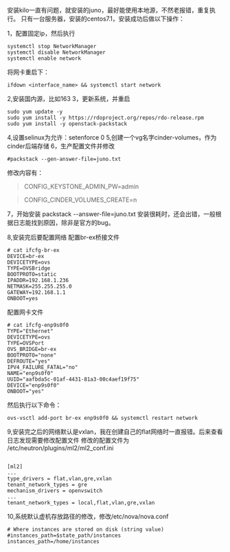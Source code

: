 安装kilo一直有问题，就安装的juno，最好能使用本地源，不然老报错，重复执行。
只有一台服务器，安装的centos7.1，安装成功后做以下操作：

1，配置固定ip，然后执行
```
systemctl stop NetworkManager
systemctl disable NetworkManager
systemctl enable network
```
将网卡重启下：
```
ifdown <interface_name> && systemctl start network
```
2,安装国内源，比如163
3，更新系统，并重启
```
sudo yum update -y
sudo yum install -y https://rdoproject.org/repos/rdo-release.rpm
sudo yum install -y openstack-packstack
```
4,设置selinux为允许：setenforce 0
5,创建一个vg名字cinder-volumes，作为cinder后端存储
6，生产配置文件并修改
```
#packstack --gen-answer-file=juno.txt
```
修改内容有：
>CONFIG_KEYSTONE_ADMIN_PW=admin

>CONFIG_CINDER_VOLUMES_CREATE=n

7，开始安装
packstack --answer-file=juno.txt
安装很耗时，还会出错，一般根据日志能找到原因，除非是官方的bug。

8,安装完后要配置网络
配置br-ex桥接文件
```
# cat ifcfg-br-ex 
DEVICE=br-ex
DEVICETYPE=ovs
TYPE=OVSBridge
BOOTPROTO=static
IPADDR=192.168.1.236
NETMASK=255.255.255.0
GATEWAY=192.168.1.1
ONBOOT=yes
```
配置网卡文件
```
# cat ifcfg-enp9s0f0 
TYPE="Ethernet"
DEVICETYPE=ovs
TYPE=OVSPort
OVS_BRIDGE=br-ex
BOOTPROTO="none"
DEFROUTE="yes"
IPV4_FAILURE_FATAL="no"
NAME="enp9s0f0"
UUID="aafbda5c-01af-4431-81a3-00c4aef19f75"
DEVICE="enp9s0f0"
ONBOOT="yes"
```
然后执行以下命令：
```
ovs-vsctl add-port br-ex enp9s0f0 && systemctl restart network
```

9,安装完之后的网络默认是vxlan，我在创建自己的flat网络时一直报错。后来查看日志发现需要修改配置文件
修改的配置文件为 /etc/neutron/plugins/ml2/ml2_conf.ini
```

[ml2]
...
type_drivers = flat,vlan,gre,vxlan
tenant_network_types = gre
mechanism_drivers = openvswitch
...
tenant_network_types = local,flat,vlan,gre,vxlan
```
10,系统默认虚机存放路径的修改，修改/etc/nova/nova.conf
```
# Where instances are stored on disk (string value)
#instances_path=$state_path/instances
instances_path=/home/instances
```


